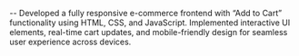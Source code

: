 -- Developed a fully responsive e-commerce frontend with “Add to Cart” functionality using HTML, CSS, and JavaScript. Implemented interactive UI elements, real-time cart updates, and mobile-friendly design for seamless user experience across devices.
